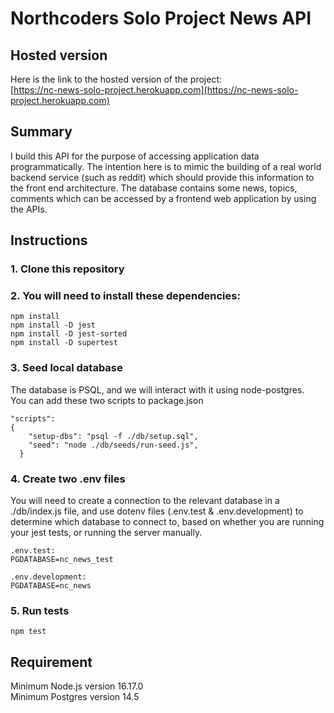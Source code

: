 # Northcoders Solo Project News API

## Hosted version

Here is the link to the hosted version of the project:\
[https://nc-news-solo-project.herokuapp.com](https://nc-news-solo-project.herokuapp.com)

## Summary

I build this API for the purpose of accessing application data programmatically. The intention here is to mimic the building of a real world backend service (such as reddit) which should provide this information to the front end architecture. The database contains some news, topics, comments which can be accessed by a frontend web application by using the APIs.

## Instructions

### 1. Clone this repository

### 2. You will need to install these dependencies:

```
npm install
npm install -D jest
npm install -D jest-sorted
npm install -D supertest
```

### 3. Seed local database

The database is PSQL, and we will interact with it using node-postgres.\
You can add these two scripts to package.json

```
"scripts":
{
    "setup-dbs": "psql -f ./db/setup.sql",
    "seed": "node ./db/seeds/run-seed.js",
  }
```

### 4. Create two .env files

You will need to create a connection to the relevant database in a ./db/index.js file, and use dotenv files (.env.test & .env.development) to determine which database to connect to, based on whether you are running your jest tests, or running the server manually.

```
.env.test:
PGDATABASE=nc_news_test

.env.development:
PGDATABASE=nc_news
```

### 5. Run tests

```
npm test
```

## Requirement

Minimum Node.js version 16.17.0\
Minimum Postgres version 14.5
